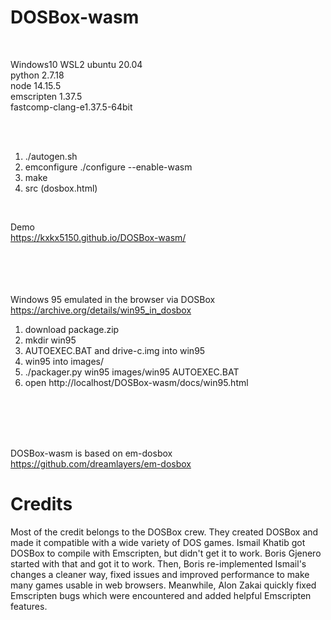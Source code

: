 # DOSBox-wasm

<br>

Windows10 WSL2 ubuntu 20.04  
python 2.7.18  
node 14.15.5  
emscripten 1.37.5  
fastcomp-clang-e1.37.5-64bit  

<br><br>

1. ./autogen.sh
2. emconfigure ./configure --enable-wasm
3. make
4. src (dosbox.html)

<br>

Demo  
https://kxkx5150.github.io/DOSBox-wasm/

<br><br><br><br>
Windows 95 emulated in the browser via DOSBox  
https://archive.org/details/win95_in_dosbox  

1. download package.zip
2. mkdir win95
3. AUTOEXEC.BAT and drive-c.img into win95
4. win95 into images/
5. ./packager.py win95 images/win95 AUTOEXEC.BAT
6. open http://localhost/DOSBox-wasm/docs/win95.html

<br><br><br><br>

DOSBox-wasm is based on em-dosbox  
https://github.com/dreamlayers/em-dosbox


# Credits
Most of the credit belongs to the DOSBox crew. They created DOSBox and made it compatible with a wide variety of DOS games. Ismail Khatib got DOSBox to compile with Emscripten, but didn't get it to work. Boris Gjenero started with that and got it to work. Then, Boris re-implemented Ismail's changes a cleaner way, fixed issues and improved performance to make many games usable in web browsers. Meanwhile, Alon Zakai quickly fixed Emscripten bugs which were encountered and added helpful Emscripten features.
